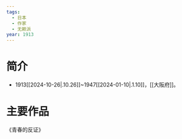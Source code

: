 ```yaml
---
tags:
  - 日本
  - 作家
  - 无赖派
year: 1913
---
```

# 简介

- 1913[[2024-10-26|.10.26]]~1947[[2024-01-10|.1.10]]，[[大阪府]]。
# 主要作品

《青春的反证》